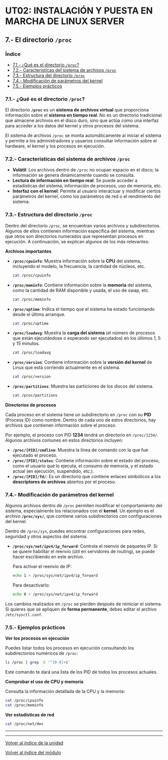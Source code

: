 # UT02: INSTALACIÓN Y PUESTA EN MARCHA DE LINUX SERVER


## 7.- El directorio `/proc`

### Índice
- [7.1.- ¿Qué es el directorio `/proc`?](#71--qué-es-el-directorio-proc)
- [7.2.- Características del sistema de archivos `/proc`](#72--características-del-sistema-de-archivos-proc)
- [7.3.- Estructura del directorio `/proc`](#73--estructura-del-directorio-proc)
- [7.4.- Modificación de parámetros del kernel](#74-modificación-de-parámetros-del-kernel)
- [7.5.- Ejemplos prácticos](#75--ejemplos-prácticos)



### 7.1.- ¿Qué es el directorio `/proc`?

El directorio **`/proc`** es un **sistema de archivos virtual** que proporciona información sobre el **sistema en tiempo real**. No es un directorio tradicional que almacene archivos en el disco duro, sino que actúa como una interfaz para acceder a los datos del kernel y otros procesos del sistema.

El sistema de archivos `/proc` se monta automáticamente al iniciar el sistema y permite a los administradores y usuarios consultar información sobre el hardware, el kernel y los procesos en ejecución.

### 7.2.- Características del sistema de archivos `/proc`

- **Volátil**: Los archivos dentro de `/proc` no ocupan espacio en el disco; la información se genera dinámicamente cuando se consulta.
- **Lectura de información en tiempo real**: Se puede acceder a estadísticas del sistema, información de procesos, uso de memoria, etc.
- **Interfaz con el kernel**: Permite al usuario interactuar y modificar ciertos parámetros del kernel, como los parámetros de red o el rendimiento del sistema.

### 7.3.- Estructura del directorio `/proc`

Dentro del directorio `/proc`, se encuentran varios archivos y subdirectorios. Algunos de ellos contienen información específica del sistema, mientras que otros son directorios numerados que representan procesos en ejecución. A continuación, se explican algunos de los más relevantes:

**Archivos importantes**

- **`/proc/cpuinfo`**: Muestra información sobre la **CPU** del sistema, incluyendo el modelo, la frecuencia, la cantidad de núcleos, etc.

    ```bash
    cat /proc/cpuinfo
    ```

- **`/proc/meminfo`**: Contiene información sobre la **memoria** del sistema, como la cantidad de RAM disponible y usada, el uso de swap, etc.

    ```bash
    cat /proc/meminfo
    ```

- **`/proc/uptime`**: Indica el tiempo que el sistema ha estado funcionando desde el último arranque.

    ```bash
    cat /proc/uptime
    ```

- **`/proc/loadavg`**: Muestra la **carga del sistema** (el número de procesos que están ejecutándose o esperando ser ejecutados) en los últimos 1, 5 y 15 minutos.

    ```bash
    cat /proc/loadavg
    ```

- **`/proc/version`**: Contiene información sobre la **versión del kernel** de Linux que está corriendo actualmente en el sistema.

    ```bash
    cat /proc/version
    ```

- **`/proc/partitions`**: Muestra las particiones de los discos del sistema.

    ```bash
    cat /proc/partitions
    ```

**Directorios de procesos**

Cada proceso en el sistema tiene un subdirectorio en `/proc` con su **PID** (Process ID) como nombre. Dentro de cada uno de estos directorios, hay archivos que contienen información sobre el proceso.

Por ejemplo, el proceso con PID **1234** tendrá un directorio en `/proc/1234/`. Algunos archivos comunes en estos directorios incluyen:

- **`/proc/[PID]/cmdline`**: Muestra la línea de comando con la que fue ejecutado el proceso.
- **`/proc/[PID]/status`**: Contiene información sobre el estado del proceso, como el usuario que lo ejecuta, el consumo de memoria, y el estado actual (en ejecución, suspendido, etc.).
- **`/proc/[PID]/fd/`**: Es un directorio que contiene enlaces simbólicos a los **descriptores de archivos** abiertos por el proceso.


### 7.4.- Modificación de parámetros del kernel

Algunos archivos dentro de `/proc` permiten modificar el comportamiento del sistema, especialmente los relacionados con el **kernel**. Un ejemplo es el archivo **`/proc/sys/`**, que contiene varios subdirectorios con configuraciones del kernel.

Dentro de `/proc/sys`, puedes encontrar configuraciones para redes, seguridad y otros aspectos del sistema.

- **`/proc/sys/net/ipv4/ip_forward`**: Controla el reenvío de paquetes IP. Si se quiere habilitar el reenvío (útil en servidores de routing), se puede hacer escribiendo en este archivo.

    Para activar el reenvío de IP:

    ```bash
    echo 1 > /proc/sys/net/ipv4/ip_forward
    ```

    Para desactivarlo:

    ```bash
    echo 0 > /proc/sys/net/ipv4/ip_forward
    ```

Los cambios realizados en `/proc` se pierden después de reiniciar el sistema. Si quieres que se apliquen de **forma permanente**, debes editar el archivo `/etc/sysctl.conf`.



### 7.5.- Ejemplos prácticos

**Ver los procesos en ejecución**

Puedes listar todos los procesos en ejecución consultando los subdirectorios numéricos de `/proc`:

```bash
ls /proc | grep -E '^[0-9]+$'
```

Este comando te dará una lista de los PID de todos los procesos actuales.


**Comprobar el uso de CPU y memoria**

Consulta la información detallada de la CPU y la memoria:

```bash
cat /proc/cpuinfo
cat /proc/meminfo
```

**Ver estadísticas de red**

```bash
cat /proc/net/dev
```

---
---

[Volver al índice de la unidad](index.md)

[Volver al índice del módulo](../../index.md)